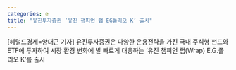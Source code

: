 ```yaml
---
categories: e
title: "유진투자증권 ‘유진 챔피언 랩 EG폴리오 K’ 출시"
---
```

[헤럴드경제=양대근 기자] 유진투자증권은 다양한 운용전략을 가진 국내 주식형 펀드와 ETF에 투자하여 시장 환경 변화에 발 빠르게 대응하는 &lsquo;유진 챔피언 랩(Wrap) E.G.폴리오 K&rsquo;를 출시